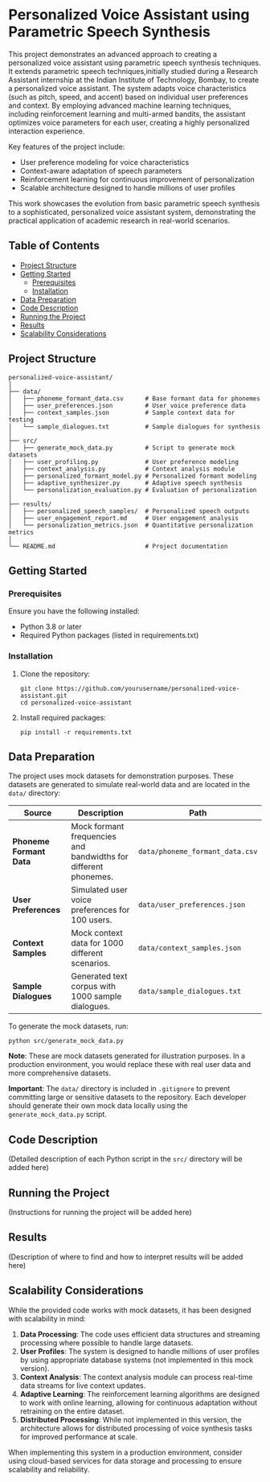# Personalized Voice Assistant using Parametric Speech Synthesis

This project demonstrates an advanced approach to creating a personalized voice assistant using parametric speech synthesis techniques. It extends parametric speech techniques,initially studied during a Research Assistant internship at the Indian Institute of Technology, Bombay, to create a personalized voice assistant. The system adapts voice characteristics (such as pitch, speed, and accent) based on individual user preferences and context. By employing advanced machine learning techniques, including reinforcement learning and multi-armed bandits, the assistant optimizes voice parameters for each user, creating a highly personalized interaction experience.

Key features of the project include:
- User preference modeling for voice characteristics
- Context-aware adaptation of speech parameters
- Reinforcement learning for continuous improvement of personalization
- Scalable architecture designed to handle millions of user profiles

This work showcases the evolution from basic parametric speech synthesis to a sophisticated, personalized voice assistant system, demonstrating the practical application of academic research in real-world scenarios.

## Table of Contents
- [Project Structure](#project-structure)
- [Getting Started](#getting-started)
  - [Prerequisites](#prerequisites)
  - [Installation](#installation)
- [Data Preparation](#data-preparation)
- [Code Description](#code-description)
- [Running the Project](#running-the-project)
- [Results](#results)
- [Scalability Considerations](#scalability-considerations)

## Project Structure

```plaintext
personalized-voice-assistant/
│
├── data/
│   ├── phoneme_formant_data.csv      # Base formant data for phonemes
│   ├── user_preferences.json         # User voice preference data
│   ├── context_samples.json          # Sample context data for testing
│   └── sample_dialogues.txt          # Sample dialogues for synthesis
│
├── src/
│   ├── generate_mock_data.py         # Script to generate mock datasets
│   ├── user_profiling.py             # User preference modeling
│   ├── context_analysis.py           # Context analysis module
│   ├── personalized_formant_model.py # Personalized formant modeling
│   ├── adaptive_synthesizer.py       # Adaptive speech synthesis
│   └── personalization_evaluation.py # Evaluation of personalization
│
├── results/
│   ├── personalized_speech_samples/  # Personalized speech outputs
│   ├── user_engagement_report.md     # User engagement analysis
│   └── personalization_metrics.json  # Quantitative personalization metrics
│
└── README.md                         # Project documentation
```

## Getting Started

### Prerequisites

Ensure you have the following installed:
- Python 3.8 or later
- Required Python packages (listed in requirements.txt)

### Installation

1. Clone the repository:
   ```
   git clone https://github.com/yourusername/personalized-voice-assistant.git
   cd personalized-voice-assistant
   ```

2. Install required packages:
   ```
   pip install -r requirements.txt
   ```

## Data Preparation

The project uses mock datasets for demonstration purposes. These datasets are generated to simulate real-world data and are located in the `data/` directory:

| **Source**              | **Description**                                                   | **Path**                    |
|-------------------------|-------------------------------------------------------------------|---------------------------|
| **Phoneme Formant Data**| Mock formant frequencies and bandwidths for different phonemes.   | `data/phoneme_formant_data.csv` |
| **User Preferences**    | Simulated user voice preferences for 100 users.                   | `data/user_preferences.json`   |
| **Context Samples**     | Mock context data for 1000 different scenarios.                   | `data/context_samples.json`    |
| **Sample Dialogues**    | Generated text corpus with 1000 sample dialogues.                 | `data/sample_dialogues.txt`    |

To generate the mock datasets, run:
```
python src/generate_mock_data.py
```

**Note**: These are mock datasets generated for illustration purposes. In a production environment, you would replace these with real user data and more comprehensive datasets.

**Important**: The `data/` directory is included in `.gitignore` to prevent committing large or sensitive datasets to the repository. Each developer should generate their own mock data locally using the `generate_mock_data.py` script.

## Code Description

(Detailed description of each Python script in the `src/` directory will be added here)

## Running the Project

(Instructions for running the project will be added here)

## Results

(Description of where to find and how to interpret results will be added here)

## Scalability Considerations

While the provided code works with mock datasets, it has been designed with scalability in mind:

1. **Data Processing**: The code uses efficient data structures and streaming processing where possible to handle large datasets.
2. **User Profiles**: The system is designed to handle millions of user profiles by using appropriate database systems (not implemented in this mock version).
3. **Context Analysis**: The context analysis module can process real-time data streams for live context updates.
4. **Adaptive Learning**: The reinforcement learning algorithms are designed to work with online learning, allowing for continuous adaptation without retraining on the entire dataset.
5. **Distributed Processing**: While not implemented in this version, the architecture allows for distributed processing of voice synthesis tasks for improved performance at scale.

When implementing this system in a production environment, consider using cloud-based services for data storage and processing to ensure scalability and reliability.
